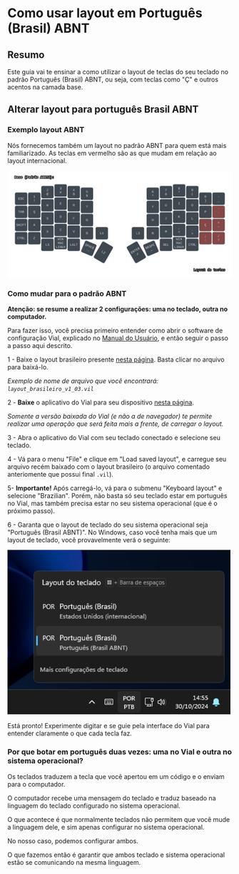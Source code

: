 # Como usar layout em Português (Brasil) ABNT

## Resumo

Este guia vai te ensinar a como utilizar o layout de teclas do seu teclado no padrão Português (Brasil) ABNT, ou seja, com teclas como "Ç" e outros acentos na camada base.

## Alterar layout para português Brasil ABNT

### Exemplo layout ABNT

Nós fornecemos também um layout no padrão ABNT para quem está mais familiarizado. As teclas em vermelho são as que mudam em relação ao layout internacional.

<img src="../imagens/base_abnt.svg" alt="Exemplo" width="800">

### Como mudar para o padrão ABNT

**Atenção: se resume a realizar 2 configurações: uma no teclado, outra no computador.**

Para fazer isso, você precisa primeiro entender como abrir o software de configuração Vial, explicado no [Manual do Usuário](../MANUAL_DO_USUARIO.md), e então seguir o passo a passo aqui descrito.

1 -  Baixe o layout brasileiro presente [nesta página](https://github.com/TergoTeclados/vial-qmk-firmware/releases/tag/Tergo-Sofle-v1.2). Basta clicar no arquivo para baixá-lo. 

_Exemplo de nome de arquivo que você encontrará: `layout_brasileiro_v1_03.vil`_

2 - **Baixe** o aplicativo do Vial para seu dispositivo [nesta página](https://get.vial.today/download/). 

_Somente a versão baixada do Vial (e não a de navegador) te permite realizar uma operação que será feita mais a frente, de carregar o layout._

3 - Abra o aplicativo do Vial com seu teclado conectado e selecione seu teclado.

4 - Vá para o menu "File" e clique em "Load saved layout", e carregue seu arquivo recém baixado com o layout brasileiro (o arquivo comentado anteriomente que possui final `.vil`). 

5- **Importante!** Após carregá-lo, vá para o submenu "Keyboard layout" e selecione "Brazilian". Porém, não basta só seu teclado estar em português no Vial, mas também precisa estar no seu sistema operacional (que é o próximo passo).

6 - Garanta que o layout de teclado do seu sistema operacional seja "Português (Brasil ABNT)". No Windows, caso você tenha mais que um layout de teclado, você provavelmente verá o seguinte:

<img src="../imagens/teclados_no_windows.png" alt="Exemplo" width="500">

Está pronto! Experimente digitar e se guie pela interface do Vial para entender claramente o que cada tecla faz.

### Por que botar em português duas vezes: uma no Vial e outra no sistema operacional?

Os teclados traduzem a tecla que você apertou em um código e o enviam para o computador.

O computador recebe uma mensagem do teclado e traduz baseado na linguagem do teclado configurado no sistema operacional.

O que acontece é que normalmente teclados não permitem que você mude a linguagem dele, e sim apenas configurar no sistema operacional.

No nosso caso, podemos configurar ambos.

O que fazemos então é garantir que ambos teclado e sistema operacional estão se comunicando na mesma linguagem.
